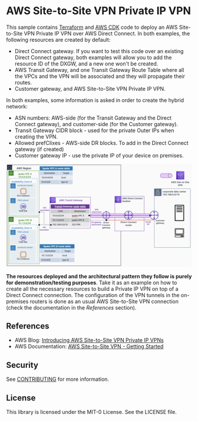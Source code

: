# AWS Site-to-Site VPN Private IP VPN

This sample contains [Terraform](./terraform) and [AWS CDK](./cdk) code to deploy an AWS Site-to-Site VPN Private IP VPN over AWS Direct Connect. In both examples, the following resources are created by default:

- Direct Connect gateway. If you want to test this code over an existing Direct Connect gateway, both examples will allow you to add the resource ID of the DXGW, and a new one won't be created.
- AWS Transit Gateway, and one Transit Gateway Route Table where all the VPCs and the VPN will be associated and they will propagate their routes.
- Customer gateway, and AWS Site-to-Site VPN Private IP VPN.

In both examples, some information is asked in order to create the hybrid network:

- ASN numbers: AWS-side (for the Transit Gateway and the Direct Connect gateway), and customer-side (for the Customer gateway).
- Transit Gateway CIDR block - used for the private Outer IPs when creating the VPN.
- Allowed prefCIixes - AWS-side DR blocks. To add in the Direct Connect gateway (if created)
- Customer gateway IP - use the private IP of your device on premises.

![Architecture diagram](./images/aws_s2s_private_ip_vpn.png)

**The resources deployed and the architectural pattern they follow is purely for demonstration/testing purposes**. Take it as an example on how to create all the necessary resources to build a Private IP VPN on top of a Direct Connect connection. The configuration of the VPN tunnels in the on-premises routers is done as an usual AWS Site-to-Site VPN connection (check the documentation in the *References* section).

## References

- AWS Blog: [Introducing AWS Site-to-Site VPN Private IP VPNs](https://aws.amazon.com/blogs/networking-and-content-delivery/introducing-aws-site-to-site-vpn-private-ip-vpns/)
- AWS Documentation: [AWS Site-to-Site VPN - Getting Started](https://docs.aws.amazon.com/vpn/latest/s2svpn/SetUpVPNConnections.html)

## Security

See [CONTRIBUTING](CONTRIBUTING.md#security-issue-notifications) for more information.

## License

This library is licensed under the MIT-0 License. See the LICENSE file.

